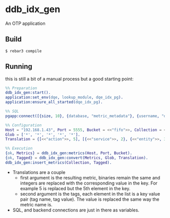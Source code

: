 ddb_idx_gen
=====

An OTP application

Build
-----

    $ rebar3 compile


Running
-------
this is still a bit of a manual process but a good starting point:

```erlang
%% Preparation
ddb_idx_gen:start().
application:set_env(dqe, lookup_module, dqe_idx_pg).
application:ensure_all_started(dqe_idx_pg).

%% SQL
pgapp:connect([{size, 10}, {database, "metric_metadata"}, {username, "ddb"}, {password, "ddb"}, {host, "192.168.1.43"}]).

%% Configuration
Host = "192.168.1.43", Port = 5555, Bucket = <<"fifo">>, Collection = <<"fifo">>.
Glob = ['*', '*', '*', '*', '*'].
Translation = {[<<"action">>, 5], [{<<"service">>, 2}, {<<"entity">>, 3}, {<<"operation">>, 4}, {<<"host">>, 1}]}.

%% Execution
{ok, Metrics} = ddb_idx_gen:metrics(Host, Port, Bucket).
{ok, Tagged} = ddb_idx_gen:convert(Metrics, Glob, Translation).
ddb_idx_gen:insert_metrics(Collection, Tagged).

```
* Translations are a couple
    * first argument is the resulting metric, binaries remain the same and integers are replaced with the corresponding value in the key. For example 5 is replaced but the 5th element in the key.
    * second argument is the tags, each element in the list is a key value pair (tag name, tag value). The value is replaced the same way the metric name is.
* SQL, and backend connections are just in there as variables.
